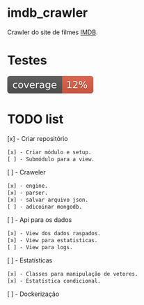# imdb_crawler
Crawler do site de filmes [IMDB](https://www.imdb.com/).

# Testes
![Coverage Status for diogoffmelo/imdb_crawler](/imdb/media/coverage.svg)


# TODO list

[x] - Criar repositório

    [x] - Criar módulo e setup.
    [ ] - Submódulo para a view.

[ ] - Craweler

    [x] - engine.
    [x] - parser.
    [x] - salvar arquivo json.
    [ ] - adicoinar mongodb.

[ ] - Api para os dados

    [x] - View dos dados raspados.
    [x] - View para estatisticas.
    [ ] - View para logs.

[ ] - Estatísticas

    [x] - Classes para manipulação de vetores.
    [x] - Estatística condicional.

[ ] - Dockerização

